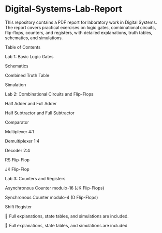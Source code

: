 # Digital-Systems-Lab-Report
This repository contains a PDF report for laboratory work in Digital Systems. The report covers practical exercises on logic gates, combinational circuits, flip-flops, counters, and registers, with detailed explanations, truth tables, schematics, and simulations.


Table of Contents

Lab 1: Basic Logic Gates

Schematics

Combined Truth Table

Simulation

Lab 2: Combinational Circuits and Flip-Flops

Half Adder and Full Adder

Half Subtractor and Full Subtractor

Comparator

Multiplexer 4:1

Demultiplexer 1:4

Decoder 2:4

RS Flip-Flop

JK Flip-Flop

Lab 3: Counters and Registers

Asynchronous Counter modulo-16 (JK Flip-Flops)

Synchronous Counter modulo-4 (D Flip-Flops)

Shift Register












📄 Full explanations, state tables, and simulations are included.

📄 Full explanations, state tables, and simulations are included

